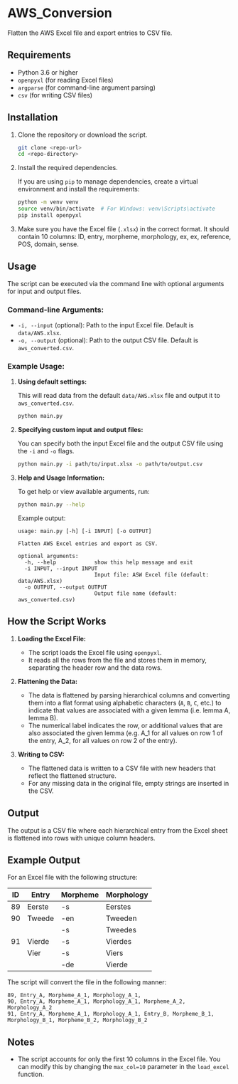 # AWS_Conversion
Flatten the AWS Excel file and export entries to CSV file.

## Requirements

- Python 3.6 or higher
- `openpyxl` (for reading Excel files)
- `argparse` (for command-line argument parsing)
- `csv` (for writing CSV files)

## Installation

1. Clone the repository or download the script.

    ```bash
    git clone <repo-url>
    cd <repo-directory>
    ```

2. Install the required dependencies.

    If you are using `pip` to manage dependencies, create a virtual environment and install the requirements:

    ```bash
    python -m venv venv
    source venv/bin/activate  # For Windows: venv\Scripts\activate
    pip install openpyxl
    ```

3. Make sure you have the Excel file (`.xlsx`) in the correct format. It should contain 10 columns: ID, entry, morpheme<t>, morphology<t>, ex<original>, ex<t>, reference, POS, domain, sense.

## Usage

The script can be executed via the command line with optional arguments for input and output files.

### Command-line Arguments:

- `-i, --input` (optional): Path to the input Excel file. Default is `data/AWS.xlsx`.
- `-o, --output` (optional): Path to the output CSV file. Default is `aws_converted.csv`.

### Example Usage:

1. **Using default settings:**

    This will read data from the default `data/AWS.xlsx` file and output it to `aws_converted.csv`.

    ```bash
    python main.py
    ```

2. **Specifying custom input and output files:**

    You can specify both the input Excel file and the output CSV file using the `-i` and `-o` flags.

    ```bash
    python main.py -i path/to/input.xlsx -o path/to/output.csv
    ```

3. **Help and Usage Information:**

    To get help or view available arguments, run:

    ```bash
    python main.py --help
    ```

    Example output:

    ```
    usage: main.py [-h] [-i INPUT] [-o OUTPUT]

    Flatten AWS Excel entries and export as CSV.

    optional arguments:
      -h, --help            show this help message and exit
      -i INPUT, --input INPUT
                            Input file: ASW Excel file (default: data/AWS.xlsx)
      -o OUTPUT, --output OUTPUT
                            Output file name (default: aws_converted.csv)
    ```

## How the Script Works

1. **Loading the Excel File:**
    - The script loads the Excel file using `openpyxl`.
    - It reads all the rows from the file and stores them in memory, separating the header row and the data rows.
   
2. **Flattening the Data:**
    - The data is flattened by parsing hierarchical columns and converting them into a flat format using alphabetic characters (`A`, `B`, `C`, etc.) to indicate that values are associated with a given lemma (i.e. lemma A, lemma B).
    - The numerical label indicates the row, or additional values that are also associated the given lemma (e.g. A_1 for all values on row 1 of the entry, A_2, for all values on row 2 of the entry).
   
3. **Writing to CSV:**
    - The flattened data is written to a CSV file with new headers that reflect the flattened structure.
    - For any missing data in the original file, empty strings are inserted in the CSV.

## Output

The output is a CSV file where each hierarchical entry from the Excel sheet is flattened into rows with unique column headers.

## Example Output

For an Excel file with the following structure:

| ID | Entry   | Morpheme | Morphology |
|----|---------|----------|------------|
| 89 | Eerste  | -s       | Eerstes    |
| 90 | Tweede  | -en      | Tweeden    | 
|    |         | -s       | Tweedes    | 
| 91 | Vierde  | -s       | Vierdes    | 
|    | Vier    | -s       | Viers      | 
|    |         | -de      | Vierde     | 

The script will convert the file in the following manner:

```csv
89, Entry_A, Morpheme_A_1, Morphology_A_1,
90, Entry_A, Morpheme_A_1, Morphology_A_1, Morpheme_A_2, Morphology_A_2
91, Entry_A, Morpheme_A_1, Morphology_A_1, Entry_B, Morpheme_B_1, Morphology_B_1, Morpheme_B_2, Morphology_B_2
```

## Notes

- The script accounts for only the first 10 columns in the Excel file. You can modify this by changing the `max_col=10` parameter in the `load_excel` function.
